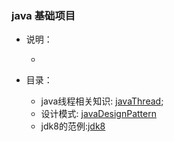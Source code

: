 ### java 基础项目 ###

   - 说明：
   
     - 
   - 目录：
   
     - java线程相关知识: [javaThread](JavaThread/readme.md);
     - 设计模式: [javaDesignPattern](JavaDesignPattern/readme.md)
     - jdk8的范例:[jdk8](JDK8/readme.md)
